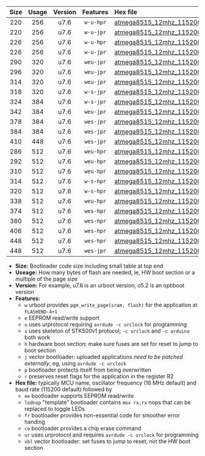 |Size|Usage|Version|Features|Hex file|
|:-:|:-:|:-:|:-:|:--|
|220|256|u7.6|`w-u-hpr`|[atmega8515_12mhz_115200bps_ur.hex](https://raw.githubusercontent.com/stefanrueger/urboot/main//atmega8515_12mhz_115200bps_ur.hex)|
|220|256|u7.6|`w-u-jpr`|[atmega8515_12mhz_115200bps_ur_vbl.hex](https://raw.githubusercontent.com/stefanrueger/urboot/main//atmega8515_12mhz_115200bps_ur_vbl.hex)|
|226|256|u7.6|`w-u-hpr`|[atmega8515_12mhz_115200bps_lednop_ur.hex](https://raw.githubusercontent.com/stefanrueger/urboot/main//atmega8515_12mhz_115200bps_lednop_ur.hex)|
|226|256|u7.6|`w-u-jpr`|[atmega8515_12mhz_115200bps_lednop_ur_vbl.hex](https://raw.githubusercontent.com/stefanrueger/urboot/main//atmega8515_12mhz_115200bps_lednop_ur_vbl.hex)|
|290|320|u7.6|`weu-jpr`|[atmega8515_12mhz_115200bps_ee_ur_vbl.hex](https://raw.githubusercontent.com/stefanrueger/urboot/main//atmega8515_12mhz_115200bps_ee_ur_vbl.hex)|
|296|320|u7.6|`weu-jpr`|[atmega8515_12mhz_115200bps_ee_lednop_ur_vbl.hex](https://raw.githubusercontent.com/stefanrueger/urboot/main//atmega8515_12mhz_115200bps_ee_lednop_ur_vbl.hex)|
|314|320|u7.6|`weu-jpr`|[atmega8515_12mhz_115200bps_ee_lednop_fr_ur_vbl.hex](https://raw.githubusercontent.com/stefanrueger/urboot/main//atmega8515_12mhz_115200bps_ee_lednop_fr_ur_vbl.hex)|
|318|320|u7.6|`w-s-jpr`|[atmega8515_12mhz_115200bps_vbl.hex](https://raw.githubusercontent.com/stefanrueger/urboot/main//atmega8515_12mhz_115200bps_vbl.hex)|
|324|384|u7.6|`w-s-jpr`|[atmega8515_12mhz_115200bps_lednop_vbl.hex](https://raw.githubusercontent.com/stefanrueger/urboot/main//atmega8515_12mhz_115200bps_lednop_vbl.hex)|
|342|384|u7.6|`weu-jpr`|[atmega8515_12mhz_115200bps_ee_lednop_fr_ce_ur_vbl.hex](https://raw.githubusercontent.com/stefanrueger/urboot/main//atmega8515_12mhz_115200bps_ee_lednop_fr_ce_ur_vbl.hex)|
|378|384|u7.6|`wes-jpr`|[atmega8515_12mhz_115200bps_ee_vbl.hex](https://raw.githubusercontent.com/stefanrueger/urboot/main//atmega8515_12mhz_115200bps_ee_vbl.hex)|
|384|384|u7.6|`wes-jpr`|[atmega8515_12mhz_115200bps_ee_lednop_vbl.hex](https://raw.githubusercontent.com/stefanrueger/urboot/main//atmega8515_12mhz_115200bps_ee_lednop_vbl.hex)|
|410|448|u7.6|`wes-jpr`|[atmega8515_12mhz_115200bps_ee_lednop_fr_vbl.hex](https://raw.githubusercontent.com/stefanrueger/urboot/main//atmega8515_12mhz_115200bps_ee_lednop_fr_vbl.hex)|
|286|512|u7.6|`weu-hpr`|[atmega8515_12mhz_115200bps_ee_ur.hex](https://raw.githubusercontent.com/stefanrueger/urboot/main//atmega8515_12mhz_115200bps_ee_ur.hex)|
|292|512|u7.6|`weu-hpr`|[atmega8515_12mhz_115200bps_ee_lednop_ur.hex](https://raw.githubusercontent.com/stefanrueger/urboot/main//atmega8515_12mhz_115200bps_ee_lednop_ur.hex)|
|310|512|u7.6|`weu-hpr`|[atmega8515_12mhz_115200bps_ee_lednop_fr_ur.hex](https://raw.githubusercontent.com/stefanrueger/urboot/main//atmega8515_12mhz_115200bps_ee_lednop_fr_ur.hex)|
|314|512|u7.6|`w-s-hpr`|[atmega8515_12mhz_115200bps.hex](https://raw.githubusercontent.com/stefanrueger/urboot/main//atmega8515_12mhz_115200bps.hex)|
|320|512|u7.6|`w-s-hpr`|[atmega8515_12mhz_115200bps_lednop.hex](https://raw.githubusercontent.com/stefanrueger/urboot/main//atmega8515_12mhz_115200bps_lednop.hex)|
|338|512|u7.6|`weu-hpr`|[atmega8515_12mhz_115200bps_ee_lednop_fr_ce_ur.hex](https://raw.githubusercontent.com/stefanrueger/urboot/main//atmega8515_12mhz_115200bps_ee_lednop_fr_ce_ur.hex)|
|374|512|u7.6|`wes-hpr`|[atmega8515_12mhz_115200bps_ee.hex](https://raw.githubusercontent.com/stefanrueger/urboot/main//atmega8515_12mhz_115200bps_ee.hex)|
|380|512|u7.6|`wes-hpr`|[atmega8515_12mhz_115200bps_ee_lednop.hex](https://raw.githubusercontent.com/stefanrueger/urboot/main//atmega8515_12mhz_115200bps_ee_lednop.hex)|
|406|512|u7.6|`wes-hpr`|[atmega8515_12mhz_115200bps_ee_lednop_fr.hex](https://raw.githubusercontent.com/stefanrueger/urboot/main//atmega8515_12mhz_115200bps_ee_lednop_fr.hex)|
|448|512|u7.6|`wes-hpr`|[atmega8515_12mhz_115200bps_ee_lednop_fr_ce.hex](https://raw.githubusercontent.com/stefanrueger/urboot/main//atmega8515_12mhz_115200bps_ee_lednop_fr_ce.hex)|
|448|512|u7.6|`wes-jpr`|[atmega8515_12mhz_115200bps_ee_lednop_fr_ce_vbl.hex](https://raw.githubusercontent.com/stefanrueger/urboot/main//atmega8515_12mhz_115200bps_ee_lednop_fr_ce_vbl.hex)|

- **Size:** Bootloader code size including small table at top end
- **Useage:** How many bytes of flash are needed, ie, HW boot section or a multiple of the page size
- **Version:** For example, u7.6 is an urboot version, o5.2 is an optiboot version
- **Features:**
  + `w` urboot provides `pgm_write_page(sram, flash)` for the application at `FLASHEND-4+1`
  + `e` EEPROM read/write support
  + `u` uses urprotocol requiring `avrdude -c urclock` for programming
  + `s` uses skeleton of STK500v1 protocol; `-c urclock` and `-c arduino` both work
  + `h` hardware boot section: make sure fuses are set for reset to jump to boot section
  + `j` vector bootloader: uploaded applications *need to be patched externally*, eg, using `avrdude -c urclock`
  + `p` bootloader protects itself from being overwritten
  + `r` preserves reset flags for the application in the register R2
- **Hex file:** typically MCU name, oscillator frequency (16 MHz default) and baud rate (115200 default) followed by
  + `ee` bootloader supports EEPROM read/write
  + `lednop` "template" bootloader contains `mov rx,rx` nops that can be replaced to toggle LEDs
  + `fr` bootloader provides non-essential code for smoother error handing
  + `ce` bootloader provides a chip erase command
  + `ur` uses urprotocol and requires `avrdude -c urclock` for programming
  + `vbl` vector bootloader: set fuses to jump to reset, not the HW boot section
